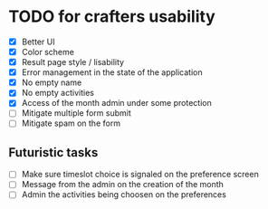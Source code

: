 # TODO for crafters usability

- [x] Better UI
- [x] Color scheme
- [x] Result page style / lisability
- [x] Error management in the state of the application
- [x] No empty name
- [x] No empty activities
- [x] Access of the month admin under some protection
- [ ] Mitigate multiple form submit
- [ ] Mitigate spam on the form

## Futuristic tasks

- [ ] Make sure timeslot choice is signaled on the preference screen
- [ ] Message from the admin on the creation of the month
- [ ] Admin the activities being choosen on the preferences
